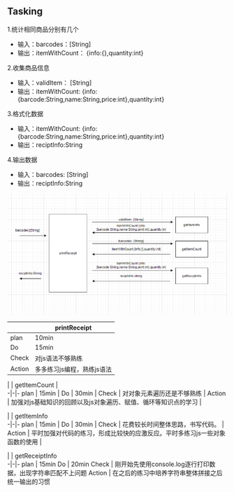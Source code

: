 ## Tasking

1.统计相同商品分别有几个

* 输入：barcodes：[String]
* 输出：itemWithCount： {info:{},quantity:int}

2.收集商品信息

* 输入：validItem： [String]
* 输出：itemWithCount:  {info:{barcode:String,name:String,price:int},quantity:int}

3.格式化数据

* 输入：itemWithCount:  {info:{barcode:String,name:String,price:int},quantity:int}
* 输出：reciptInfo:String

4.输出数据

* 输入：barcodes: [String]
* 输出：reciptInfo:String


![123](picture.jpg)


| | printReceipt
--|--
plan | 10min 
Do | 15min 
Check | 对js语法不够熟练
Action | 多多练习js编程，熟练js语法


| | getItemCount |   
-|-|-
plan | 15min |
Do | 30min |
Check | 对对象元素遍历还是不够熟练 | 
Action | 加强对js基础知识的回顾以及js对象遍历、赋值、循环等知识点的学习 |


| | getItemInfo   
-|-|-
plan | 15min |
Do | 30min |
Check | 花费较长时间整体思路，书写代码。 | 
Action | 平时加强对代码的练习，形成比较快的应激反应。平时多练习js一些对象函数的使用 |


| | getReceiptInfo  
-|-|-
plan | 15min
Do | 20min 
Check | 刚开始先使用console.log逐行打印数据，出现字符串匹配不上问题 
Action | 在之后的练习中培养字符串整体拼接之后统一输出的习惯

